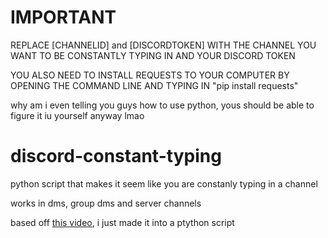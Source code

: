 # IMPORTANT
REPLACE [CHANNELID] and [DISCORDTOKEN] WITH THE CHANNEL YOU WANT TO BE CONSTANTLY TYPING IN AND YOUR DISCORD TOKEN

YOU ALSO NEED TO INSTALL REQUESTS TO YOUR COMPUTER BY OPENING THE COMMAND LINE AND TYPING IN "pip install requests"

why am i even telling you guys how to use python, yous should be able to figure it iu yourself anyway lmao
# discord-constant-typing
python script that makes it seem like you are constanly typing in a channel

works in dms, group dms and server channels

based off [this video](https://youtu.be/Nu_zjfYQuZo), i just made it into a ptython script